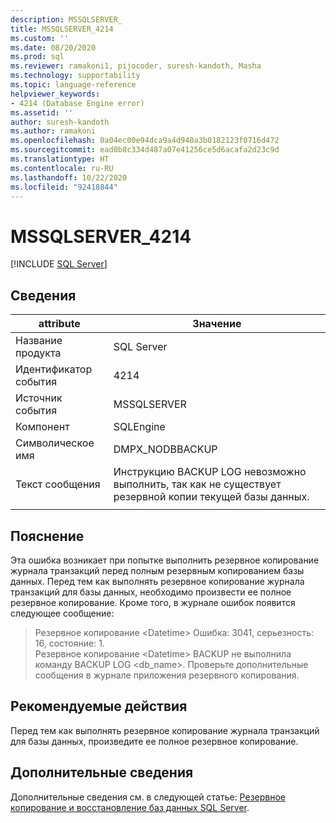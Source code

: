 ```yaml
---
description: MSSQLSERVER_
title: MSSQLSERVER_4214
ms.custom: ''
ms.date: 08/20/2020
ms.prod: sql
ms.reviewer: ramakoni1, pijocoder, suresh-kandoth, Masha
ms.technology: supportability
ms.topic: language-reference
helpviewer_keywords:
- 4214 (Database Engine error)
ms.assetid: ''
author: suresh-kandoth
ms.author: ramakoni
ms.openlocfilehash: 0a04ec00e94dca9a4d940a3b0182123f0716d472
ms.sourcegitcommit: ead0b8c334d487a07e41256ce5d6acafa2d23c9d
ms.translationtype: HT
ms.contentlocale: ru-RU
ms.lasthandoff: 10/22/2020
ms.locfileid: "92418844"
---
```

# <a name="mssqlserver_4214"></a>MSSQLSERVER_4214
 [!INCLUDE [SQL Server](../../includes/applies-to-version/sqlserver.md)]

## <a name="details"></a>Сведения

|attribute|Значение|
|---|---|
|Название продукта|SQL Server|
|Идентификатор события|4214|
|Источник события|MSSQLSERVER|
|Компонент|SQLEngine|
|Символическое имя|DMPX_NODBBACKUP|
|Текст сообщения|Инструкцию BACKUP LOG невозможно выполнить, так как не существует резервной копии текущей базы данных.|
||

## <a name="explanation"></a>Пояснение

Эта ошибка возникает при попытке выполнить резервное копирование журнала транзакций перед полным резервным копированием базы данных. Перед тем как выполнять резервное копирование журнала транзакций для базы данных, необходимо произвести ее полное резервное копирование. Кроме того, в журнале ошибок появится следующее сообщение:

> Резервное копирование \<Datetime>    Ошибка: 3041, серьезность: 16, состояние: 1.  
Резервное копирование \<Datetime>     BACKUP не выполнила команду BACKUP LOG \<db_name>. Проверьте дополнительные сообщения в журнале приложения резервного копирования.

## <a name="user-action"></a>Рекомендуемые действия

Перед тем как выполнять резервное копирование журнала транзакций для базы данных, произведите ее полное резервное копирование.

## <a name="more-information"></a>Дополнительные сведения

Дополнительные сведения см. в следующей статье: [Резервное копирование и восстановление баз данных SQL Server](/sql/relational-databases/backup-restore/back-up-and-restore-of-sql-server-databases).